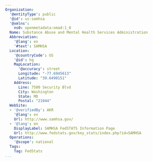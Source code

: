 ```yaml
---
Organization:
  '@entityType': public
  '@id': us-samhsa
  '@xmlns':
    ns0: openmetadata:omad:1_0
  Name: Substance Abuse and Mental Health Services Administration
  Abbreviation:
    '@lang': en
    '#text': SAMHSA
  Location:
    '@countryCode': US
    '@id': hq
    MapLocation:
      '@accuracy': street
      Longitude: "-77.6945613"
      Latitude: "39.6490151"
    Address:
      Line: 7500 Security Blvd
      City: Washington
      State: MD
      Postal: "21044"
  WebSite:
  - '@verifiedBy': AKR
    '@lang': en
    Url: http://www.samhsa.gov/
  - '@lang': en
    DisplayLabel: SAMHSA FedSTATS Information Page
    Url: http://www.fedstats.gov/key_stats/index.php?id=SAMHSA
  Operations:
    '@scope': national
  Tags:
    Tag: FedStats
...
```

